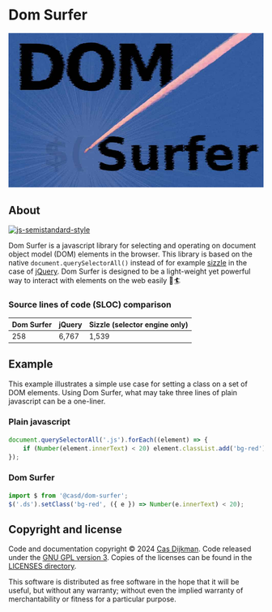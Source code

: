 <!--
SPDX-FileCopyrightText: 2024 Cas Dijkman

SPDX-License-Identifier: GFDL-1.3-only
-->

# Dom Surfer

<p align="center">
    <img src="logo.jpg" alt="Dom Surfer logo">
</p>

## About

[![js-semistandard-style](https://raw.githubusercontent.com/standard/semistandard/master/badge.svg)](https://github.com/standard/semistandard)

Dom Surfer is a javascript library for selecting and operating on document object model
(DOM) elements in the browser.
This library is based on the native `document.querySelectorAll()` instead of for example
[sizzle](https://github.com/jquery/sizzle) in the case of
[jQuery](https://github.com/jquery/jquery).
Dom Surfer is designed to be a light-weight yet powerful way to interact with elements on
the web easily 🌊🏄

### Source lines of code (SLOC) comparison

| Dom Surfer | jQuery | Sizzle (selector engine only) |
|------------|--------|-------------------------------|
| 258        | 6,767  | 1,539                         |

## Example

This example illustrates a simple use case for setting a class on a set of DOM elements.
Using Dom Surfer, what may take three lines of plain javascript can be a one-liner.

### Plain javascript

```javascript
document.querySelectorAll('.js').forEach((element) => {
    if (Number(element.innerText) < 20) element.classList.add('bg-red');
});
```

### Dom Surfer

```javascript
import $ from '@casd/dom-surfer';
$('.ds').setClass('bg-red', ({ e }) => Number(e.innerText) < 20);
```

## Copyright and license

Code and documentation copyright © 2024 [Cas Dijkman](https://cdijkman.nl).
Code released under the [GNU GPL version 3](https://www.gnu.org/licenses/gpl-3.0.en.html).
Copies of the licenses can be found in the [LICENSES directory](LICENSES).

This software is distributed as free software in the hope that it will be useful, but
without any warranty; without even the implied warranty of merchantability or fitness for
a particular purpose.
